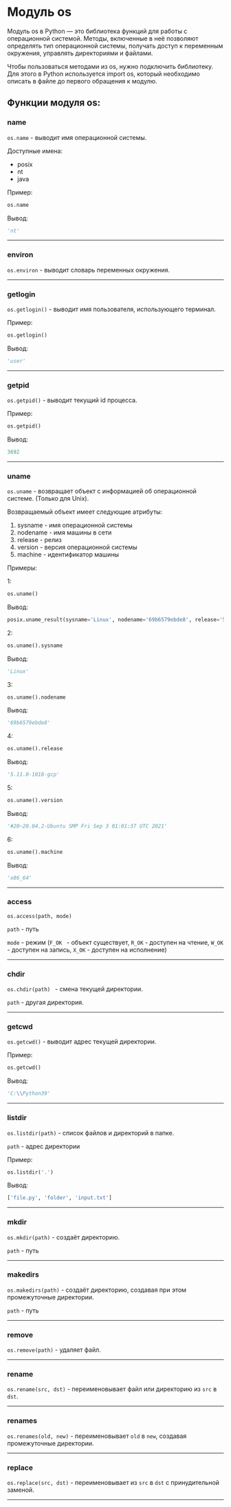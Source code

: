 # Модуль os

Модуль os в Python — это библиотека функций для работы с операционной системой. Методы, включенные в неё позволяют определять тип операционной системы, получать доступ к переменным окружения, управлять директориями и файлами.

Чтобы пользоваться методами из os, нужно подключить библиотеку. Для этого в Python используется import os, который необходимо описать в файле до первого обращения к модулю.

## Функции модуля os:

### name

```os.name``` - выводит имя операционной системы.

Доступные имена:

- posix
- nt
- java

Пример:

```python
os.name
```

Вывод:

```python
'nt'
```

---

### **environ** 

```os.environ``` - выводит словарь переменных окружения.

---

### getlogin

```os.getlogin()``` - выводит имя пользователя, использующего терминал.

Пример:

```python
os.getlogin()
```

Вывод:

```python
'user'
```

---

### getpid

```os.getpid()``` - выводит текущий id процесса.

Пример:

```python
os.getpid()
```

Вывод:

```python
3692
```

---

### uname

```os.uname``` - возвращает объект с информацией об операционной системе. (Только для Unix).

Возвращаемый объект имеет следующие атрибуты:

1. sysname - имя операционной системы
2. nodename - имя машины в сети
3. release - релиз
4. version - версия операционной системы
5. machine - идентификатор машины

Примеры:

1:

```python
os.uname()
```

Вывод:

```python
posix.uname_result(sysname='Linux', nodename='69b6579ebde8', release='5.11.0-1018-gcp', version='#20~20.04.2-Ubuntu SMP Fri Sep 3 01:01:37 UTC 2021', machine='x86_64')
```

2:

```python
os.uname().sysname
```

Вывод:

```python
'Linux'
```

3:

```python
os.uname().nodename
```

Вывод:

```python
'69b6579ebde8'
```

4:

```python
os.uname().release
```

Вывод:

```python
'5.11.0-1018-gcp'
```

5:

```python
os.uname().version
```

Вывод:

```python
'#20~20.04.2-Ubuntu SMP Fri Sep 3 01:01:37 UTC 2021'
```

6:

```python
os.uname().machine
```

Вывод:

```python
'x86_64'
```

---

### access

```os.access(path, mode)``` 

```path``` - путь

```mode``` - режим (```F_OK ``` - объект существует, ```R_OK``` \- доступен на чтение, ```W_OK``` \- доступен на запись, ```X_OK```  \- доступен на исполнение)

---

### chdir

```os.chdir(path) ``` - смена текущей директории.

```path``` - другая директория. 

---

### getcwd

```os.getcwd()``` - выводит адрес текущей директории. 

Пример:

```python
os.getcwd()
```

Вывод:

```python
'C:\\Python39'
```

---

### listdir

```os.listdir(path)``` - список файлов и директорий в папке.

```path``` - адрес директории

Пример:

```python
os.listdir('.')
```

Вывод:

```python
['file.py', 'folder', 'input.txt']
```

---

### mkdir

```os.mkdir(path)``` - создаёт директорию. 

```path``` - путь

---

### makedirs

```os.makedirs(path)``` - создаёт директорию, создавая при этом промежуточные директории.

```path``` - путь

---

### remove

```os.remove(path)``` - удаляет файл.

---

### rename

```os.rename(src, dst)``` - переименовывает файл или директорию из ```src``` в ```dst```.

---

### renames

```os.renames(old, new)``` - переименовывает ```old``` в ```new```, создавая промежуточные директории.

---

### replace

```os.replace(src, dst)``` - переименовывает из ```src``` в ```dst``` с принудительной заменой.

---
